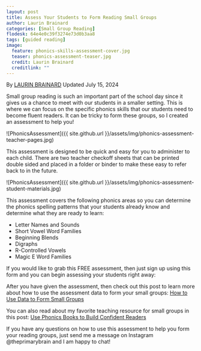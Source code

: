 ```yaml
---
layout: post
title: Assess Your Students to Form Reading Small Groups
author: Laurin Brainard
categories: [Small Group Reading]
flodesk: 64e4e0c39f3274e73d0b3aa8
tags: [guided reading]
image:
  feature: phonics-skills-assessment-cover.jpg
  teaser: phonics-assessment-teaser.jpg
  credit: Laurin Brainard
  creditlink: ""
---
```

By [LAURIN BRAINARD](https://theprimarybrain.com/menu/about/) Updated July 15, 2024

Small group reading is such an important part of the school day since it gives us a chance to meet with our students in a smaller setting. This is where we can focus on the specific phonics skills that our students need to become fluent readers. It can be tricky to form these groups, so I created an assessment to help you!

![PhonicsAssessment]({{ site.github.url }}/assets/img/phonics-assessment-teacher-pages.jpg)

This assessment is designed to be quick and easy for you to administer to each child. There are two teacher checkoff sheets that can be printed double sided and placed in a folder or binder to make these easy to refer back to in the future. 

![PhonicsAssessment]({{ site.github.url }}/assets/img/phonics-assessment-student-materials.jpg)

This assessment covers the following phonics areas so you can determine the phonics spelling patterns that your students already know and determine what they are ready to learn:

- Letter Names and Sounds
- Short Vowel Word Families
- Beginning Blends
- Digraphs
- R-Controlled Vowels
- Magic E Word Families 

If you would like to grab this FREE assessment, then just sign up using this form and you can begin assessing your students right away:

<div id="fd-form-64e4e0c39f3274e73d0b3aa8"></div>
<script>
  window.fd('form', {
    formId: '64e4e0c39f3274e73d0b3aa8',
    containerEl: '#fd-form-64e4e0c39f3274e73d0b3aa8'
  });
</script>

After you have given the assessment, then check out this post to learn more about how to use the assessment data to form your small groups: [How to Use Data to Form Small Groups](https://theprimarybrain.com/small%20group%20reading/2023/08/25/How-To-Use-Data-To-Form-Small-Groups/)

You can also read about my favorite teaching resource for small groups in this post: [Use Phonics Books to Build Confident Readers](https://theprimarybrain.com/writing/2024/07/16/Phonics-Skills-Practice-Books/)

If you have any questions on how to use this assessment to help you form your reading groups, just send me a message on Instagram @theprimarybrain and I am happy to chat! 